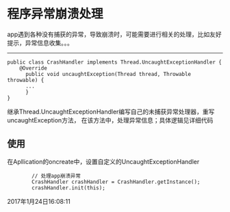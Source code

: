 # 程序异常崩溃处理
 app遇到各种没有捕获的异常，导致崩溃时，可能需要进行相关的处理，比如友好提示，异常信息收集。。。

 ---
```
public class CrashHandler implements Thread.UncaughtExceptionHandler {
    @Override
      public void uncaughtException(Thread thread, Throwable throwable) {
      ...
      }
}
```

继承Thread.UncaughtExceptionHandler编写自己的未捕获异常处理器，重写uncaughtException方法，
在该方法中，处理异常信息；具体逻辑见详细代码

## 使用
在Apllication的oncreate中，设置自定义的UncaughtExceptionHandler
```
        // 处理app崩溃异常
        CrashHandler crashHandler = CrashHandler.getInstance();
        crashHandler.init(this);
```

2017年1月24日16:08:11

